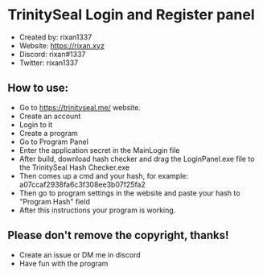 # TrinitySeal Login and Register panel
* Created by: rixan1337
* Website: https://rixan.xyz
* Discord: rixan#1337
* Twitter: rixan1337

## How to use:
* Go to https://trinityseal.me/ website.
* Create an account
* Login to it
* Create a program
* Go to Program Panel
* Enter the application secret in the MainLogin file
* After build, download hash checker and drag the LoginPanel.exe file to the TrinitySeal Hash Checker.exe
* Then comes up a cmd and your hash, for example: a07ccaf2938fa6c3f308ee3b07f25fa2
* Then go to program settings in the website and paste your hash to "Program Hash" field
* After this instructions your program is working.

## Please don't remove the copyright, thanks!
* Create an issue or DM me in discord
* Have fun with the program
